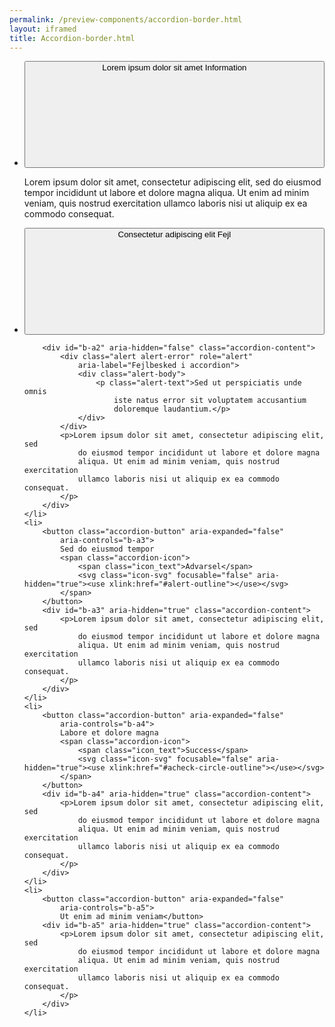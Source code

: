 ```yaml
--- 
permalink: /preview-components/accordion-border.html
layout: iframed 
title: Accordion-border.html
---
```

<ul class="accordion accordion-bordered">
    <li>
        <button class="accordion-button" aria-expanded="false"
            aria-controls="b-a1">
            Lorem ipsum dolor sit amet
            <span class="accordion-icon">
                <span class="icon_text">Information</span>
                <svg class="icon-svg" focusable="false" aria-hidden="true"><use xlink:href="#info"></use></svg>
            </span>
        </button>
        <div id="b-a1" aria-hidden="true" class="accordion-content">
            <p>Lorem ipsum dolor sit amet, consectetur adipiscing elit, sed
                do eiusmod tempor incididunt ut labore et dolore magna
                aliqua. Ut enim ad minim veniam, quis nostrud exercitation
                ullamco laboris nisi ut aliquip ex ea commodo consequat.
            </p>
        </div>
    </li>
    <li>
        <button class="accordion-button accordion-error "
            aria-expanded="true" aria-describedby="b-a2"
            aria-controls="b-a2">
            Consectetur adipiscing elit
            <span class="accordion-icon">
                <span class="icon_text">Fejl</span>
                <svg class="icon-svg" focusable="false" aria-hidden="true"><use xlink:href="#close-circle-outline"></use></svg>
            </span>
        </button>

        <div id="b-a2" aria-hidden="false" class="accordion-content">
            <div class="alert alert-error" role="alert"
                aria-label="Fejlbesked i accordion">
                <div class="alert-body">
                    <p class="alert-text">Sed ut perspiciatis unde omnis
                        iste natus error sit voluptatem accusantium
                        doloremque laudantium.</p>
                </div>
            </div>
            <p>Lorem ipsum dolor sit amet, consectetur adipiscing elit, sed
                do eiusmod tempor incididunt ut labore et dolore magna
                aliqua. Ut enim ad minim veniam, quis nostrud exercitation
                ullamco laboris nisi ut aliquip ex ea commodo consequat.
            </p>
        </div>
    </li>
    <li>
        <button class="accordion-button" aria-expanded="false"
            aria-controls="b-a3">
            Sed do eiusmod tempor
            <span class="accordion-icon">
                <span class="icon_text">Advarsel</span>
                <svg class="icon-svg" focusable="false" aria-hidden="true"><use xlink:href="#alert-outline"></use></svg>
            </span>
        </button>
        <div id="b-a3" aria-hidden="true" class="accordion-content">
            <p>Lorem ipsum dolor sit amet, consectetur adipiscing elit, sed
                do eiusmod tempor incididunt ut labore et dolore magna
                aliqua. Ut enim ad minim veniam, quis nostrud exercitation
                ullamco laboris nisi ut aliquip ex ea commodo consequat.
            </p>
        </div>
    </li>
    <li>
        <button class="accordion-button" aria-expanded="false"
            aria-controls="b-a4">
            Labore et dolore magna
            <span class="accordion-icon">
                <span class="icon_text">Success</span>
                <svg class="icon-svg" focusable="false" aria-hidden="true"><use xlink:href="#acheck-circle-outline"></use></svg>
            </span>
        </button>
        <div id="b-a4" aria-hidden="true" class="accordion-content">
            <p>Lorem ipsum dolor sit amet, consectetur adipiscing elit, sed
                do eiusmod tempor incididunt ut labore et dolore magna
                aliqua. Ut enim ad minim veniam, quis nostrud exercitation
                ullamco laboris nisi ut aliquip ex ea commodo consequat.
            </p>
        </div>
    </li>
    <li>
        <button class="accordion-button" aria-expanded="false"
            aria-controls="b-a5">
            Ut enim ad minim veniam</button>
        <div id="b-a5" aria-hidden="true" class="accordion-content">
            <p>Lorem ipsum dolor sit amet, consectetur adipiscing elit, sed
                do eiusmod tempor incididunt ut labore et dolore magna
                aliqua. Ut enim ad minim veniam, quis nostrud exercitation
                ullamco laboris nisi ut aliquip ex ea commodo consequat.
            </p>
        </div>
    </li>
</ul>